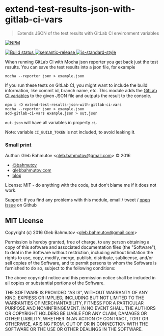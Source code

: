 # extend-test-results-json-with-gitlab-ci-vars

> Extends JSON of the test results with GitLab CI environment variables

[![NPM][npm-icon] ][npm-url]

[![Build status][ci-image] ][ci-url]
[![semantic-release][semantic-image] ][semantic-url]
[![js-standard-style][standard-image]][standard-url]

When running GitLab CI with Mocha json reporter you get back just the test results.
You can save the test results into a json file, for example

```
mocha --reporter json > example.json
```

If you run these tests on GitLab CI, you might want to include the build information,
like commit id, branch name, etc. This module adds the 
[GitLab CI variables](http://docs.gitlab.com/ce/ci/variables/README.html) to the given JSON
file and outputs the result to the console.

```
npm i -D extend-test-results-json-with-gitlab-ci-vars
mocha --reporter json > example.json
add-gitlab-ci-vars example.json > out.json
```

`out.json` will have all variables in property `ci`.

Note: variable `CI_BUILD_TOKEN` is not included, to avoid leaking it.

### Small print

Author: Gleb Bahmutov &lt;gleb.bahmutov@gmail.com&gt; &copy; 2016


* [@bahmutov](https://twitter.com/bahmutov)
* [glebbahmutov.com](http://glebbahmutov.com)
* [blog](http://glebbahmutov.com/blog)


License: MIT - do anything with the code, but don't blame me if it does not work.

Support: if you find any problems with this module, email / tweet /
[open issue](https://github.com/bahmutov/extend-test-results-json-with-gitlab-ci-vars/issues) on Github

## MIT License

Copyright (c) 2016 Gleb Bahmutov &lt;gleb.bahmutov@gmail.com&gt;

Permission is hereby granted, free of charge, to any person
obtaining a copy of this software and associated documentation
files (the "Software"), to deal in the Software without
restriction, including without limitation the rights to use,
copy, modify, merge, publish, distribute, sublicense, and/or sell
copies of the Software, and to permit persons to whom the
Software is furnished to do so, subject to the following
conditions:

The above copyright notice and this permission notice shall be
included in all copies or substantial portions of the Software.

THE SOFTWARE IS PROVIDED "AS IS", WITHOUT WARRANTY OF ANY KIND,
EXPRESS OR IMPLIED, INCLUDING BUT NOT LIMITED TO THE WARRANTIES
OF MERCHANTABILITY, FITNESS FOR A PARTICULAR PURPOSE AND
NONINFRINGEMENT. IN NO EVENT SHALL THE AUTHORS OR COPYRIGHT
HOLDERS BE LIABLE FOR ANY CLAIM, DAMAGES OR OTHER LIABILITY,
WHETHER IN AN ACTION OF CONTRACT, TORT OR OTHERWISE, ARISING
FROM, OUT OF OR IN CONNECTION WITH THE SOFTWARE OR THE USE OR
OTHER DEALINGS IN THE SOFTWARE.

[npm-icon]: https://nodei.co/npm/extend-test-results-json-with-gitlab-ci-vars.png?downloads=true
[npm-url]: https://npmjs.org/package/extend-test-results-json-with-gitlab-ci-vars
[ci-image]: https://travis-ci.org/bahmutov/extend-test-results-json-with-gitlab-ci-vars.png?branch=master
[ci-url]: https://travis-ci.org/bahmutov/extend-test-results-json-with-gitlab-ci-vars
[semantic-image]: https://img.shields.io/badge/%20%20%F0%9F%93%A6%F0%9F%9A%80-semantic--release-e10079.svg
[semantic-url]: https://github.com/semantic-release/semantic-release
[standard-image]: https://img.shields.io/badge/code%20style-standard-brightgreen.svg
[standard-url]: http://standardjs.com/
